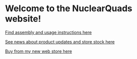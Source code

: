 # Welcome to the NuclearQuads website!

[Find assembly and usage instructions here](instructions.md)

[See news about product updates and store stock here](news.md)

[Buy from my new web store here](shop.md)